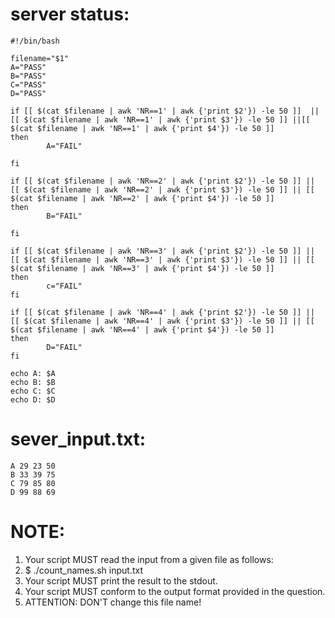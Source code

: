 # server status:
```
#!/bin/bash

filename="$1"
A="PASS"
B="PASS"
C="PASS"
D="PASS"

if [[ $(cat $filename | awk 'NR==1' | awk {'print $2'}) -le 50 ]]  || [[ $(cat $filename | awk 'NR==1' | awk {'print $3'}) -le 50 ]] ||[[ $(cat $filename | awk 'NR==1' | awk {'print $4'}) -le 50 ]]
then
        A="FAIL"

fi

if [[ $(cat $filename | awk 'NR==2' | awk {'print $2'}) -le 50 ]] || [[ $(cat $filename | awk 'NR==2' | awk {'print $3'}) -le 50 ]] || [[ $(cat $filename | awk 'NR==2' | awk {'print $4'}) -le 50 ]]
then
        B="FAIL"

fi

if [[ $(cat $filename | awk 'NR==3' | awk {'print $2'}) -le 50 ]] || [[ $(cat $filename | awk 'NR==3' | awk {'print $3'}) -le 50 ]] || [[ $(cat $filename | awk 'NR==3' | awk {'print $4'}) -le 50 ]]
then
        c="FAIL"
fi

if [[ $(cat $filename | awk 'NR==4' | awk {'print $2'}) -le 50 ]] || [[ $(cat $filename | awk 'NR==4' | awk {'print $3'}) -le 50 ]] || [[ $(cat $filename | awk 'NR==4' | awk {'print $4'}) -le 50 ]]
then
        D="FAIL"
fi

echo A: $A
echo B: $B
echo C: $C
echo D: $D
```
# sever_input.txt:
```
A 29 23 50
B 33 39 75
C 79 85 80
D 99 88 69
```

# NOTE:
1. Your script MUST read the input from a given file as follows:
2. $ ./count_names.sh input.txt
3. Your script MUST print the result to the stdout.
4. Your script MUST conform to the output format provided in the question.
5. ATTENTION: DON'T change this file name!
